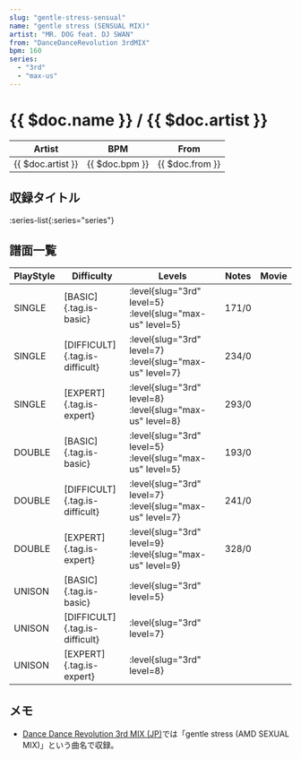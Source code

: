 ```yaml
---
slug: "gentle-stress-sensual"
name: "gentle stress (SENSUAL MIX)"
artist: "MR. DOG feat. DJ SWAN"
from: "DanceDanceRevolution 3rdMIX"
bpm: 160
series:
  - "3rd"
  - "max-us"
---
```


# {{ $doc.name }} / {{ $doc.artist }}

|Artist|BPM|From|
|------|---|----|
|{{ $doc.artist }}|{{ $doc.bpm }}|{{ $doc.from }}|

## 収録タイトル

:series-list{:series="series"}

## 譜面一覧

|PlayStyle|Difficulty|Levels|Notes|Movie|
|---------|----------|------|-----|-----|
|SINGLE|[BASIC]{.tag.is-basic}|:level{slug="3rd" level=5} :level{slug="max-us" level=5}|171/0||
|SINGLE|[DIFFICULT]{.tag.is-difficult}|:level{slug="3rd" level=7} :level{slug="max-us" level=7}|234/0||
|SINGLE|[EXPERT]{.tag.is-expert}|:level{slug="3rd" level=8} :level{slug="max-us" level=8}|293/0||
|DOUBLE|[BASIC]{.tag.is-basic}|:level{slug="3rd" level=5} :level{slug="max-us" level=5}|193/0||
|DOUBLE|[DIFFICULT]{.tag.is-difficult}|:level{slug="3rd" level=7} :level{slug="max-us" level=7}|241/0||
|DOUBLE|[EXPERT]{.tag.is-expert}|:level{slug="3rd" level=9} :level{slug="max-us" level=9}|328/0||
|UNISON|[BASIC]{.tag.is-basic}|:level{slug="3rd" level=5}|||
|UNISON|[DIFFICULT]{.tag.is-difficult}|:level{slug="3rd" level=7}|||
|UNISON|[EXPERT]{.tag.is-expert}|:level{slug="3rd" level=8}|||

## メモ

- [Dance Dance Revolution 3rd MIX (JP)](/series/3rd)では「gentle stress (AMD SEXUAL MIX)」という曲名で収録。
